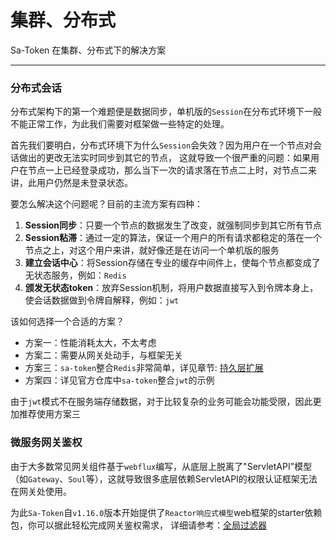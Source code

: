 # 集群、分布式
Sa-Token 在集群、分布式下的解决方案

---


### 分布式会话
分布式架构下的第一个难题便是数据同步，单机版的`Session`在分布式环境下一般不能正常工作，为此我们需要对框架做一些特定的处理。

首先我们要明白，分布式环境下为什么`Session`会失效？因为用户在一个节点对会话做出的更改无法实时同步到其它的节点，
这就导致一个很严重的问题：如果用户在节点一上已经登录成功，那么当下一次的请求落在节点二上时，对节点二来讲，此用户仍然是未登录状态。

要怎么解决这个问题呢？目前的主流方案有四种：
1. **Session同步**：只要一个节点的数据发生了改变，就强制同步到其它所有节点 
2. **Session粘滞**：通过一定的算法，保证一个用户的所有请求都稳定的落在一个节点之上，对这个用户来讲，就好像还是在访问一个单机版的服务
3. **建立会话中心**：将Session存储在专业的缓存中间件上，使每个节点都变成了无状态服务，例如：`Redis`
4. **颁发无状态token**：放弃Session机制，将用户数据直接写入到令牌本身上，使会话数据做到令牌自解释，例如：`jwt`

该如何选择一个合适的方案？
- 方案一：性能消耗太大，不太考虑
- 方案二：需要从网关处动手，与框架无关
- 方案三：`sa-token`整合`Redis`非常简单，详见章节: [持久层扩展](use/dao-extend)
- 方案四：详见官方仓库中`sa-token`整合`jwt`的示例

由于`jwt`模式不在服务端存储数据，对于比较复杂的业务可能会功能受限，因此更加推荐使用方案三


### 微服务网关鉴权
由于大多数常见网关组件基于`webflux`编写，从底层上脱离了"ServletAPI"模型（如`Gateway`、`Soul`等），这就导致很多底层依赖ServletAPI的权限认证框架无法在网关处使用。

为此`Sa-Token`自`v1.16.0`版本开始提供了`Reactor响应式模型`web框架的starter依赖包，你可以据此轻松完成网关鉴权需求，
详细请参考：[全局过滤器](/use/global-filter)











